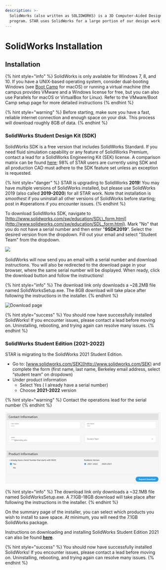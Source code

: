 ```yaml
---
description: >-
  SolidWorks (also written as SOLIDWORKS) is a 3D Computer-Aided Design (CAD)
  program. STAR uses SolidWorks for a large portion of our design work.
---
```


# SolidWorks Installation

## Installation

{% hint style="info" %}
SolidWorks is only available for Windows 7, 8, and 10. If you have a UNIX-based operating system, consider dual-booting Windows \(see [Boot Camp](https://support.apple.com/en-us/HT201468) for macOS\) or running a virtual machine \(the campus provides VMware and a Windows license for free, but you can also use Parallels for macOS or VirtualBox for Linux\). Refer to the VMware/Boot Camp setup page for more detailed instructions
{% endhint %}

{% hint style="warning" %}
Before starting, make sure you have a fast, reliable internet connection and enough space on your disk. This process will download roughly 8GB of data.
{% endhint %}

### SolidWorks Student Design Kit \(SDK\)

SolidWorks SDK is a free version that includes SolidWorks Standard. If you need fluid simulation capability or any feature of SolidWorks Premium, contact a lead for a SolidWorks Engineering Kit \(SEK\) license. A comparison matrix can be found [here](https://www.solidworks.com/sw/docs/Student_Access_Product_Matrix_LB.pdf); 98% of STAR users are currently using SDK and all production CAD must adhere to the SDK feature set unless an exception is requested.

{% hint style="danger" %}
STAR is upgrading to SolidWorks **2019**! You may have multiple versions of SolidWorks installed, but please use SolidWorks 2019 \(also called **2019-2020**\) for all STAR work. Note that installation is _smoothest_ if you uninstall all other versions of SolidWorks before starting; post in \#operations if you encounter issues.
{% endhint %}

To download SolidWorks SDK, navigate to [http://www.solidworks.com/sw/education/SDL\_form.html](http://www.solidworks.com/sw/education/SDL_form.html). Mark "No" that you do not have a serial number and then enter "**9SDK2019**". Select the desired version from the dropdown. Fill out your email and select "Student Team" from the dropdown.

![](../../.gitbook/assets/sw19.PNG)

SolidWorks will now send you an email with a serial number and download instructions. You will also be redirected to the download page in your browser, where the same serial number will be displayed. When ready, click the download button and follow the instructions!

{% hint style="info" %}
The download link only downloads a ~28.2MB file named SolidWorksSetup.exe. The 8GB download will take place after following the instructions in the installer.
{% endhint %}

![Download page](../../.gitbook/assets/sw1.png)

{% hint style="success" %}
You should now have successfully installed SolidWorks! If you encounter issues, please contact a lead before moving on. Uninstalling, rebooting, and trying again can resolve many issues.
{% endhint %}

### SolidWorks Student Edition \(2021-2022\)

STAR is migrating to the SolidWorks 2021 Student Edition.

* Go to: [www.solidworks.com/SEK](http://www.solidworks.com/SEK) and complete the form \(first name, last name, Berkeley email address, select “student team” on dropdown\)
* Under product information
  * Select Yes \( I already have a serial number\)
  * Choose **2021-2022** version

{% hint style="warning" %}
Contact the operations lead for the serial number
{% endhint %}

![](../../.gitbook/assets/solidworks2021.png)

{% hint style="info" %}
The download link only downloads a ~32.1MB file named SolidWorksSetup.exe. A 7.1GB-18GB download will take place after following the instructions in the installer. 
{% endhint %}

On the summary page of the installer, you can select which products you wish to install to save space. At minimum, you will need the 7.1GB SolidWorks package.

Instructions on downloading and installing SolidWorks Student Edition 2021 can also be found [**here**](https://files.solidworks.com/education/EDU_SW_SEK_Installation_Guide_ENG_2021.pdf).

{% hint style="success" %}
You should now have successfully installed SolidWorks! If you encounter issues, please contact a lead before moving on. Uninstalling, rebooting, and trying again can resolve many issues.
{% endhint %}


